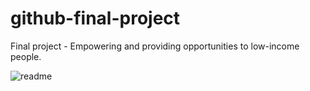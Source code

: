 # github-final-project
Final project - Empowering and providing opportunities to low-income people.


![readme](https://user-images.githubusercontent.com/109630934/189196068-0253a047-252c-43b0-969d-17438be618aa.png)
